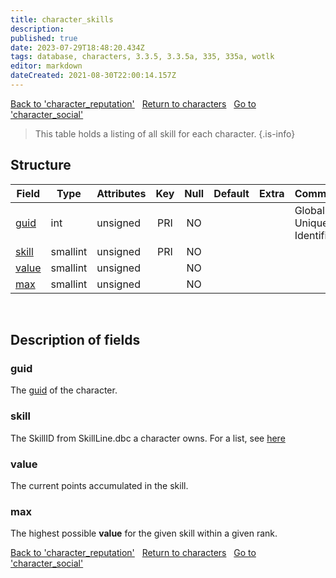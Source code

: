 ```yaml
---
title: character_skills
description: 
published: true
date: 2023-07-29T18:48:20.434Z
tags: database, characters, 3.3.5, 3.3.5a, 335, 335a, wotlk
editor: markdown
dateCreated: 2021-08-30T22:00:14.157Z
---
```


<a href="https://trinitycore.info/en/database/335/characters/character_reputation" class="mt-5 v-btn v-btn--depressed v-btn--flat v-btn--outlined theme--light v-size--default darkblue--text text--lighten-3"><span class="v-btn__content"><i aria-hidden="true" class="v-icon notranslate v-icon--left mdi mdi-arrow-left theme--light"></i><span>Back to 'character_reputation'</span></span></a>&nbsp;&nbsp;&nbsp;<a href="https://trinitycore.info/en/database/335/characters/home" class="mt-5 v-btn v-btn--depressed v-btn--flat v-btn--outlined theme--light v-size--default darkblue--text text--lighten-3"><span class="v-btn__content"><i aria-hidden="true" class="v-icon notranslate v-icon--left mdi mdi-home-outline theme--light"></i><span>Return to characters</span></span></a>&nbsp;&nbsp;&nbsp;<a href="https://trinitycore.info/en/database/335/characters/character_social" class="mt-5 v-btn v-btn--depressed v-btn--flat v-btn--outlined theme--light v-size--default darkblue--text text--lighten-3"><span class="v-btn__content"><span>Go to 'character_social'</span><i aria-hidden="true" class="v-icon notranslate v-icon--right mdi mdi-arrow-right theme--light"></i></span></a>

> This table holds a listing of all skill for each character.
{.is-info}


## Structure

| Field | Type | Attributes | Key | Null | Default | Extra | Comment |
| --- | --- | --- | :---: | :---: | --- | --- | --- |
| [guid](#guid) | int | unsigned | PRI | NO |  |  | Global Unique Identifier |
| [skill](#skill) | smallint | unsigned | PRI | NO |  |  |  |
| [value](#value) | smallint | unsigned |  | NO |  |  |  |
| [max](#max) | smallint | unsigned |  | NO |  |  |  |
&nbsp;
## Description of fields

### guid
The [guid](../characters/characters#guid) of the character.
&nbsp;

### skill
The SkillID from SkillLine.dbc a character owns. For a list, see [here](https://wow.tools/dbc/?dbc=skillline&build=3.3.5.12340#page=1) 
&nbsp;

### value
The current points accumulated in the skill.
&nbsp;

### max
The highest possible **value** for the given skill within a given rank.
&nbsp;

<a href="https://trinitycore.info/en/database/335/characters/character_reputation" class="mt-5 v-btn v-btn--depressed v-btn--flat v-btn--outlined theme--light v-size--default darkblue--text text--lighten-3"><span class="v-btn__content"><i aria-hidden="true" class="v-icon notranslate v-icon--left mdi mdi-arrow-left theme--light"></i><span>Back to 'character_reputation'</span></span></a>&nbsp;&nbsp;&nbsp;<a href="https://trinitycore.info/en/database/335/characters/home" class="mt-5 v-btn v-btn--depressed v-btn--flat v-btn--outlined theme--light v-size--default darkblue--text text--lighten-3"><span class="v-btn__content"><i aria-hidden="true" class="v-icon notranslate v-icon--left mdi mdi-home-outline theme--light"></i><span>Return to characters</span></span></a>&nbsp;&nbsp;&nbsp;<a href="https://trinitycore.info/en/database/335/characters/character_social" class="mt-5 v-btn v-btn--depressed v-btn--flat v-btn--outlined theme--light v-size--default darkblue--text text--lighten-3"><span class="v-btn__content"><span>Go to 'character_social'</span><i aria-hidden="true" class="v-icon notranslate v-icon--right mdi mdi-arrow-right theme--light"></i></span></a>
